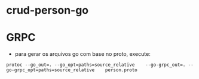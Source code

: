 # crud-person-go

# GRPC
- para gerar os arquivos go com base no proto, execute:
```
protoc --go_out=. --go_opt=paths=source_relative    --go-grpc_out=. --go-grpc_opt=paths=source_relative    person.proto
```
